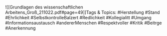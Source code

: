 
![[Grundlagen des wissenschaftlichen Arbeitens_Groß_211022.pdf#page=49]]Tags & Topics:
   #Herstellung
   #Stand
   #Ehrlichkeit
   #SelbstkontrolleBalzert
   #Redlichkeit
   #Kollegialitt
   #Umgang
   #Informationsaustausch
   #andererMenschen
   #Respektvoller
   #Kritik
   #Beitrge
   #Anerkennung